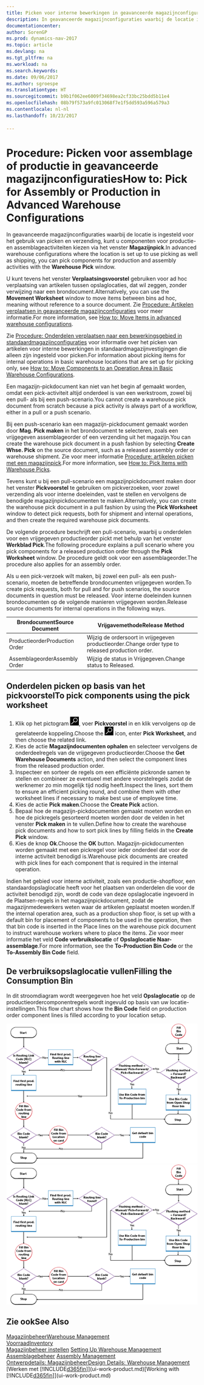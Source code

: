 ```yaml
---
title: Picken voor interne bewerkingen in geavanceerde magazijnconfiguraties
description: In geavanceerde magazijnconfiguraties waarbij de locatie is ingesteld voor het gebruik van picken en verzending, kunt u componenten voor productie- en assemblageactiviteiten kiezen via het venster **Magazijnpick**.
documentationcenter: 
author: SorenGP
ms.prod: dynamics-nav-2017
ms.topic: article
ms.devlang: na
ms.tgt_pltfrm: na
ms.workload: na
ms.search.keywords: 
ms.date: 09/06/2017
ms.author: sgroespe
ms.translationtype: HT
ms.sourcegitcommit: b9b1f062ee6009f34698ea2cf33bc25bdd5b11e4
ms.openlocfilehash: 08b79f573a9fc013068f7e1f5dd593a596a579a3
ms.contentlocale: nl-nl
ms.lasthandoff: 10/23/2017

---
```

# <a name="how-to-pick-for-assembly-or-production-in-advanced-warehouse-configurations"></a><span data-ttu-id="4cfa0-103">Procedure: Picken voor assemblage of productie in geavanceerde magazijnconfiguraties</span><span class="sxs-lookup"><span data-stu-id="4cfa0-103">How to: Pick for Assembly or Production in Advanced Warehouse Configurations</span></span>
<span data-ttu-id="4cfa0-104">In geavanceerde magazijnconfiguraties waarbij de locatie is ingesteld voor het gebruik van picken en verzending, kunt u componenten voor productie- en assemblageactiviteiten kiezen via het venster **Magazijnpick**.</span><span class="sxs-lookup"><span data-stu-id="4cfa0-104">In advanced warehouse configurations where the location is set up to use picking as well as shipping, you can pick components for production and assembly activities with the **Warehouse Pick** window.</span></span>  

<span data-ttu-id="4cfa0-105">U kunt tevens het venster **Verplaatsingsvoorstel** gebruiken voor ad hoc verplaatsing van artikelen tussen opslaglocaties, dat wil zeggen, zonder verwijzing naar een brondocument.</span><span class="sxs-lookup"><span data-stu-id="4cfa0-105">Alternatively, you can use the **Movement Worksheet** window to move items between bins ad hoc, meaning without reference to a source document.</span></span> <span data-ttu-id="4cfa0-106">Zie [Procedure: Artikelen verplaatsen in geavanceerde magazijnconfiguraties](warehouse-how-to-move-items-in-advanced-warehousing.md) voor meer informatie.</span><span class="sxs-lookup"><span data-stu-id="4cfa0-106">For more information, see [How to: Move Items in advanced warehouse configurations](warehouse-how-to-move-items-in-advanced-warehousing.md).</span></span>  

<span data-ttu-id="4cfa0-107">Zie [Procedure: Onderdelen verplaatsen naar een bewerkingsgebied in standaardmagazijnconfiguraties](warehouse-how-to-move-components-to-an-operation-area-in-basic-warehousing.md) voor informatie over het picken van artikelen voor interne bewerkingen in standaardmagazijnvestigingen die alleen zijn ingesteld voor picken.</span><span class="sxs-lookup"><span data-stu-id="4cfa0-107">For information about picking items for internal operations in basic warehouse locations that are set up for picking only, see [How to: Move Components to an Operation Area in Basic Warehouse Configurations](warehouse-how-to-move-components-to-an-operation-area-in-basic-warehousing.md).</span></span>  

<span data-ttu-id="4cfa0-108">Een magazijn-pickdocument kan niet van het begin af gemaakt worden, omdat een pick-activiteit altijd onderdeel is van een werkstroom, zowel bij een pull- als bij een push-scenario.</span><span class="sxs-lookup"><span data-stu-id="4cfa0-108">You cannot create a warehouse pick document from scratch because a pick activity is always part of a workflow, either in a pull or a push scenario.</span></span>  

<span data-ttu-id="4cfa0-109">Bij een push-scenario kan een magazijn-pickdocument gemaakt worden door **Mag. Pick maken** in het brondocument te selecteren, zoals een vrijgegeven assemblageorder of een verzending uit het magazijn.</span><span class="sxs-lookup"><span data-stu-id="4cfa0-109">You can create the warehouse pick document in a push fashion by selecting **Create Whse. Pick** on the source document, such as a released assembly order or warehouse shipment.</span></span> <span data-ttu-id="4cfa0-110">Zie voor meer informatie [Procedure: artikelen picken met een magazijnpick](warehouse-how-to-pick-items-for-warehouse-shipment.md).</span><span class="sxs-lookup"><span data-stu-id="4cfa0-110">For more information, see [How to: Pick Items with Warehouse Picks](warehouse-how-to-pick-items-for-warehouse-shipment.md).</span></span>  

<span data-ttu-id="4cfa0-111">Tevens kunt u bij een pull-scenario een magazijnpickdocument maken door het venster **Pickvoorstel** te gebruiken om pickverzoeken, voor zowel verzending als voor interne doeleinden, vast te stellen en vervolgens de benodigde magazijnpickdocumenten te maken.</span><span class="sxs-lookup"><span data-stu-id="4cfa0-111">Alternatively, you can create the warehouse pick document in a pull fashion by using the **Pick Worksheet** window to detect pick requests, both for shipment and internal operations, and then create the required warehouse pick documents.</span></span>  

<span data-ttu-id="4cfa0-112">De volgende procedure beschrijft een pull-scenario, waarbij u onderdelen voor een vrijgegeven productieorder pickt met behulp van het venster **Werkblad Pick**.</span><span class="sxs-lookup"><span data-stu-id="4cfa0-112">The following procedure explains a pull scenario where you pick components for a released production order through the **Pick Worksheet** window.</span></span> <span data-ttu-id="4cfa0-113">De procedure geldt ook voor een assemblageorder.</span><span class="sxs-lookup"><span data-stu-id="4cfa0-113">The procedure also applies for an assembly order.</span></span>  

<span data-ttu-id="4cfa0-114">Als u een pick-verzoek wilt maken, bij zowel een pull- als een push-scenario, moeten de betreffende brondocumenten vrijgegeven worden.</span><span class="sxs-lookup"><span data-stu-id="4cfa0-114">To create pick requests, both for pull and for push scenarios, the source documents in question must be released.</span></span> <span data-ttu-id="4cfa0-115">Voor interne doeleinden kunnen brondocumenten op de volgende manieren vrijgegeven worden.</span><span class="sxs-lookup"><span data-stu-id="4cfa0-115">Release source documents for internal operations in the following ways.</span></span>  

|<span data-ttu-id="4cfa0-116">Brondocument</span><span class="sxs-lookup"><span data-stu-id="4cfa0-116">Source Document</span></span>|<span data-ttu-id="4cfa0-117">Vrijgavemethode</span><span class="sxs-lookup"><span data-stu-id="4cfa0-117">Release Method</span></span>|  
|---------------------|--------------------|  
|<span data-ttu-id="4cfa0-118">Productieorder</span><span class="sxs-lookup"><span data-stu-id="4cfa0-118">Production Order</span></span>|<span data-ttu-id="4cfa0-119">Wijzig de ordersoort in vrijgegeven productieorder.</span><span class="sxs-lookup"><span data-stu-id="4cfa0-119">Change order type to released production order.</span></span>|  
|<span data-ttu-id="4cfa0-120">Assemblageorder</span><span class="sxs-lookup"><span data-stu-id="4cfa0-120">Assembly Order</span></span>|<span data-ttu-id="4cfa0-121">Wijzig de status in Vrijgegeven.</span><span class="sxs-lookup"><span data-stu-id="4cfa0-121">Change status to Released.</span></span>|  

## <a name="to-pick-components-using-the-pick-worksheet"></a><span data-ttu-id="4cfa0-122">Onderdelen picken op basis van het pickvoorstel</span><span class="sxs-lookup"><span data-stu-id="4cfa0-122">To pick components using the pick worksheet</span></span>  
1.  <span data-ttu-id="4cfa0-123">Klik op het pictogram ![Zoeken naar pagina of rapport](media/ui-search/search_small.png "pictogram Zoeken naar pagina of rapport"), voer **Pickvoorstel** in en klik vervolgens op de gerelateerde koppeling.</span><span class="sxs-lookup"><span data-stu-id="4cfa0-123">Choose the ![Search for Page or Report](media/ui-search/search_small.png "Search for Page or Report icon") icon, enter **Pick Worksheet**, and then choose the related link.</span></span>  
2.  <span data-ttu-id="4cfa0-124">Kies de actie **Magazijndocumenten ophalen** en selecteer vervolgens de onderdeelregels van de vrijgegeven productieorder.</span><span class="sxs-lookup"><span data-stu-id="4cfa0-124">Choose the **Get Warehouse Documents** action, and then select the component lines from the released production order.</span></span>  
3.  <span data-ttu-id="4cfa0-125">Inspecteer en sorteer de regels om een efficiënte pickronde samen te stellen en combineer ze eventueel met andere voorstelregels zodat de werknemer zo min mogelijk tijd nodig heeft.</span><span class="sxs-lookup"><span data-stu-id="4cfa0-125">Inspect the lines, sort them to ensure an efficient picking round, and combine them with other worksheet lines if necessary to make best use of employee time.</span></span>  
4.  <span data-ttu-id="4cfa0-126">Kies de actie **Pick maken**.</span><span class="sxs-lookup"><span data-stu-id="4cfa0-126">Choose the **Create Pick** action.</span></span>  
5.  <span data-ttu-id="4cfa0-127">Bepaal hoe de magazijn-pickdocumenten gemaakt moeten worden en hoe de pickregels gesorteerd moeten worden door de velden in het venster **Pick maken** in te vullen.</span><span class="sxs-lookup"><span data-stu-id="4cfa0-127">Define how to create the warehouse pick documents and how to sort pick lines by filling fields in the **Create Pick** window.</span></span>  
6.  <span data-ttu-id="4cfa0-128">Kies de knop **Ok**.</span><span class="sxs-lookup"><span data-stu-id="4cfa0-128">Choose the **OK** button.</span></span> <span data-ttu-id="4cfa0-129">Magazijn-pickdocumenten worden gemaakt met een pickregel voor ieder onderdeel dat voor de interne activiteit benodigd is.</span><span class="sxs-lookup"><span data-stu-id="4cfa0-129">Warehouse pick documents are created with pick lines for each component that is required in the internal operation.</span></span>  

<span data-ttu-id="4cfa0-130">Indien het gebied voor interne activiteit, zoals een productie-shopfloor, een standaardopslaglocatie heeft voor het plaatsen van onderdelen die voor de activiteit benodigd zijn, wordt de code van deze opslaglocatie ingevoerd in de Plaatsen-regels in het magazijnpickdocument, zodat de magazijnmedewerkers weten waar de artikelen geplaatst moeten worden.</span><span class="sxs-lookup"><span data-stu-id="4cfa0-130">If the internal operation area, such as a production shop floor, is set up with a default bin for placement of components to be used in the operation, then that bin code is inserted in the Place lines on the warehouse pick document to instruct warehouse workers where to place the items.</span></span> <span data-ttu-id="4cfa0-131">Zie voor meer informatie het veld **Code verbruikslocatie** of **Opslaglocatie Naar-assemblage**.</span><span class="sxs-lookup"><span data-stu-id="4cfa0-131">For more information, see the **To-Production Bin Code** or the **To-Assembly Bin Code** field.</span></span>

## <a name="filling-the-consumption-bin"></a><span data-ttu-id="4cfa0-132">De verbruiksopslaglocatie vullen</span><span class="sxs-lookup"><span data-stu-id="4cfa0-132">Filling the Consumption Bin</span></span>
<span data-ttu-id="4cfa0-133">In dit stroomdiagram wordt weergegeven hoe het veld **Opslaglocatie** op de productieordercomponentregels wordt ingevuld op basis van uw locatie-instellingen.</span><span class="sxs-lookup"><span data-stu-id="4cfa0-133">This flow chart shows how the **Bin Code** field on production order component lines is filled according to your location setup.</span></span>

<span data-ttu-id="4cfa0-134">![Diagram van opslaglocatiestroom](media/binflow.png "Opslaglocatiestroom")</span><span class="sxs-lookup"><span data-stu-id="4cfa0-134">![Bin flow chart](media/binflow.png "BinFlow")</span></span>  

## <a name="see-also"></a><span data-ttu-id="4cfa0-135">Zie ook</span><span class="sxs-lookup"><span data-stu-id="4cfa0-135">See Also</span></span>
[<span data-ttu-id="4cfa0-136">Magazijnbeheer</span><span class="sxs-lookup"><span data-stu-id="4cfa0-136">Warehouse Management</span></span>](warehouse-manage-warehouse.md)  
[<span data-ttu-id="4cfa0-137">Voorraad</span><span class="sxs-lookup"><span data-stu-id="4cfa0-137">Inventory</span></span>](inventory-manage-inventory.md)  
<span data-ttu-id="4cfa0-138">[Magazijnbeheer instellen](warehouse-setup-warehouse.md)   </span><span class="sxs-lookup"><span data-stu-id="4cfa0-138">[Setting Up Warehouse Management](warehouse-setup-warehouse.md)   </span></span>  
<span data-ttu-id="4cfa0-139">[Assemblagebeheer](assembly-assemble-items.md)  </span><span class="sxs-lookup"><span data-stu-id="4cfa0-139">[Assembly Management](assembly-assemble-items.md)  </span></span>  
[<span data-ttu-id="4cfa0-140">Ontwerpdetails: Magazijnbeheer</span><span class="sxs-lookup"><span data-stu-id="4cfa0-140">Design Details: Warehouse Management</span></span>](design-details-warehouse-management.md)  
<span data-ttu-id="4cfa0-141">[Werken met [!INCLUDE[d365fin](includes/d365fin_md.md)]](ui-work-product.md)</span><span class="sxs-lookup"><span data-stu-id="4cfa0-141">[Working with [!INCLUDE[d365fin](includes/d365fin_md.md)]](ui-work-product.md)</span></span>

